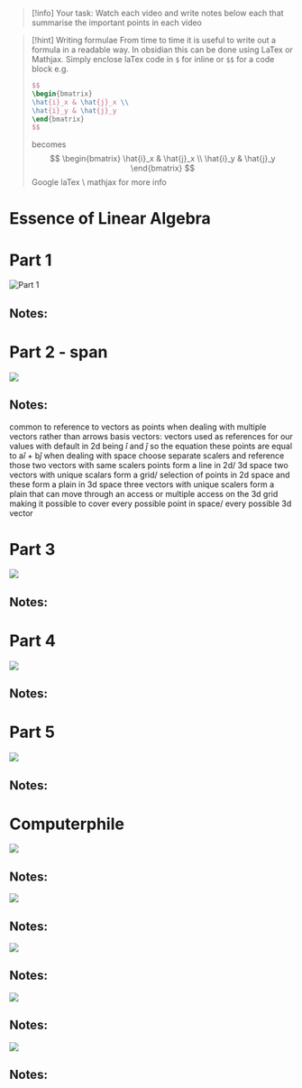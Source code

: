 
>[!info] Your task:
>Watch each video and write notes below each that summarise the important points in each video

> [!hint] Writing formulae
> From time to time it is useful to write out a formula in a readable way. In obsidian this can be done using LaTex or Mathjax. 
> Simply enclose laTex code in `$` for inline or `$$` for a code block e.g.
> ```laTex 
> $$
> \begin{bmatrix}
> \hat{i}_x & \hat{j}_x \\ 
> \hat{i}_y & \hat{j}_y
> \end{bmatrix}
> $$
> ```
> becomes
> $$
> \begin{bmatrix}
> \hat{i}_x & \hat{j}_x \\ 
> \hat{i}_y & \hat{j}_y
> \end{bmatrix}
> $$
> Google laTex \ mathjax for more info


# Essence of Linear Algebra
# Part 1

![Part 1](https://www.youtube.com/watch?v=fNk_zzaMoSs&list=PLZHQObOWTQDPD3MizzM2xVFitgF8hE_ab)

## Notes:

# Part 2 - span

![](https://www.youtube.com/watch?v=k7RM-ot2NWY)

## Notes: 
common to reference to vectors as points when dealing with multiple vectors rather than arrows
basis vectors: vectors used as references for our values with default in 2d being $\hat{i}$ and $\hat{j}$ so the equation these points are equal to a$\hat{i}$ + b$\hat{j}$
when dealing with space choose separate scalers and reference those
two vectors with same scalers points form a line in 2d/ 3d space
two vectors with unique scalars form a grid/ selection of points in 2d space and these form a plain in 3d space
three vectors with unique scalers form a plain that can move through an access or multiple access on the 3d grid making it possible to cover every possible point in space/ every possible 3d vector

# Part 3

![](https://www.youtube.com/watch?v=kYB8IZa5AuE&list=PLZHQObOWTQDPD3MizzM2xVFitgF8hE_ab)

## Notes:

# Part 4

![](https://www.youtube.com/watch?v=XkY2DOUCWMU&list=PLZHQObOWTQDPD3MizzM2xVFitgF8hE_ab)
## Notes:

# Part 5

![](https://www.youtube.com/watch?v=rHLEWRxRGiM)

## Notes:




# Computerphile

![](https://www.youtube.com/watch?v=KdyvizaygyY)

## Notes:


![](https://www.youtube.com/watch?v=vQ60rFwh2ig&t=5s)

## Notes:


![](https://www.youtube.com/watch?v=aweqeMxDnu4&t=8s)

## Notes:

![](https://www.youtube.com/watch?v=OODzTMcGDD0&t=0s)

## Notes:



![](https://www.youtube.com/watch?v=LUjXAoP5GG0)

## Notes: